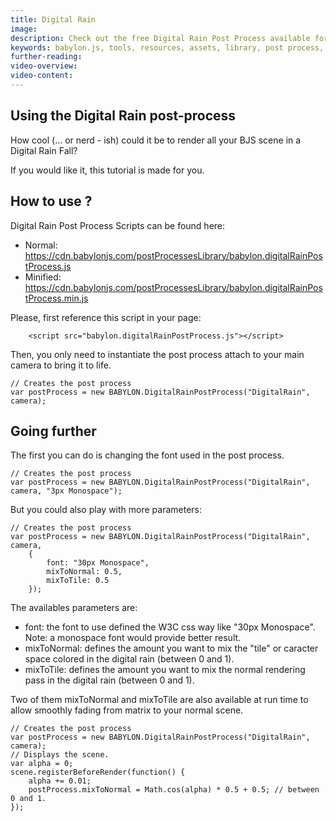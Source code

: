 ```yaml
---
title: Digital Rain
image: 
description: Check out the free Digital Rain Post Process available for you to use in your Babylon.js scenes.
keywords: babylon.js, tools, resources, assets, library, post process, digital rain
further-reading:
video-overview:
video-content:
---
```



## Using the Digital Rain post-process

How cool (... or nerd - ish) could it be to render all your BJS scene in a Digital Rain Fall?

If you would like it, this tutorial is made for you.

## How to use ?

Digital Rain Post Process Scripts can be found here: 
- Normal: https://cdn.babylonjs.com/postProcessesLibrary/babylon.digitalRainPostProcess.js
- Minified: https://cdn.babylonjs.com/postProcessesLibrary/babylon.digitalRainPostProcess.min.js

Please, first reference this script in your page:

```
	<script src="babylon.digitalRainPostProcess.js"></script>
```

Then, you only need to instantiate the post process attach to your main camera to bring it to life.

```
// Creates the post process
var postProcess = new BABYLON.DigitalRainPostProcess("DigitalRain", camera);
```

<Playground id="#2I28SC#6" title="Digital Rain Post Process Demo" description="Digital Rain Post Process Demo"/>

## Going further

The first you can do is changing the font used in the post process.

```
// Creates the post process
var postProcess = new BABYLON.DigitalRainPostProcess("DigitalRain", camera, "3px Monospace");
```

<Playground id="#2I28SC#7" title="Digital Rain Post Process Modified Demo 1" description="Digital Rain Post Process Modified Demo 1"/>

But you could also play with more parameters:

```
// Creates the post process
var postProcess = new BABYLON.DigitalRainPostProcess("DigitalRain", camera, 
    {
        font: "30px Monospace",
        mixToNormal: 0.5,
        mixToTile: 0.5        
    });
```

<Playground id="#2I28SC#8" title="Digital Rain Post Process Modified Demo 2" description="Digital Rain Post Process Modified Demo 2"/>

The availables parameters are:

- font: the font to use defined the W3C css way like "30px Monospace". Note: a monospace font would provide better result.
- mixToNormal: defines the amount you want to mix the "tile" or caracter space colored in the digital rain (between 0 and 1).
- mixToTile: defines the amount you want to mix the normal rendering pass in the digital rain (between 0 and 1).

Two of them mixToNormal and mixToTile are also available at run time to allow smoothly fading from matrix to your normal scene.

```
// Creates the post process
var postProcess = new BABYLON.DigitalRainPostProcess("DigitalRain", camera);
// Displays the scene.
var alpha = 0;
scene.registerBeforeRender(function() {
    alpha += 0.01;
    postProcess.mixToNormal = Math.cos(alpha) * 0.5 + 0.5; // between 0 and 1.
});
```

<Playground id="#2I28SC#9" title="Digital Rain Post Process Modified Demo 3" description="Digital Rain Post Process Modified Demo 3"/>
